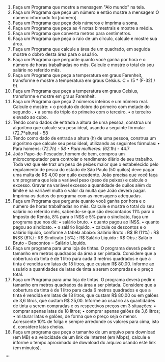 
1.	Faça um Programa que mostre a mensagem "Alo mundo" na tela.
2.	Faça um Programa que peça um número e então mostre a mensagem O número informado foi [número].
3.	Faça um Programa que peça dois números e imprima a soma.
4.	Faça um Programa que peça as 4 notas bimestrais e mostre a média.
5.	Faça um Programa que converta metros para centímetros.
6.	Faça um Programa que peça o raio de um círculo, calcule e mostre sua área.
7.	Faça um Programa que calcule a área de um quadrado, em seguida mostre o dobro desta área para o usuário.
8.	Faça um Programa que pergunte quanto você ganha por hora e o número de horas trabalhadas no mês. Calcule e mostre o total do seu salário no referido mês.
9.	Faça um Programa que peça a temperatura em graus Farenheit, transforme e mostre a temperatura em graus Celsius. C = (5 * (F-32) / 9).
10.	Faça um Programa que peça a temperatura em graus Celsius, transforme e mostre em graus Farenheit.
11.	Faça um Programa que peça 2 números inteiros e um número real. Calcule e mostre:
•	o produto do dobro do primeiro com metade do segundo .
•	a soma do triplo do primeiro com o terceiro.
•	o terceiro elevado ao cubo.
12.	Tendo como dados de entrada a altura de uma pessoa, construa um algoritmo que calcule seu peso ideal, usando a seguinte fórmula: (72.7*altura) - 58
13.	Tendo como dado de entrada a altura (h) de uma pessoa, construa um algoritmo que calcule seu peso ideal, utilizando as seguintes fórmulas:
•	Para homens: (72.7*h) - 58
•	Para mulheres: (62.1*h) - 44.7
14.	João Papo-de-Pescador, homem de bem, comprou um microcomputador para controlar o rendimento diário de seu trabalho. Toda vez que ele traz um peso de peixes maior que o estabelecido pelo regulamento de pesca do estado de São Paulo (50 quilos) deve pagar uma multa de R$ 4,00 por quilo excedente. João precisa que você faça um programa que leia a variável peso (peso de peixes) e calcule o excesso. Gravar na variável excesso a quantidade de quilos além do limite e na variável multa o valor da multa que João deverá pagar. Imprima os dados do programa com as mensagens adequadas.
15.	Faça um Programa que pergunte quanto você ganha por hora e o número de horas trabalhadas no mês. Calcule e mostre o total do seu salário no referido mês, sabendo-se que são descontados 11% para o Imposto de Renda, 8% para o INSS e 5% para o sindicato, faça um programa que nos dê:
•	salário bruto.
•	quanto pagou ao INSS.
•	quanto pagou ao sindicato.
•	o salário líquido.
•	calcule os descontos e o salário líquido, conforme a tabela abaixo:
Salário Bruto : R$ IR (11%) : R$ INSS (8%) : R$ Sindicato ( 5%) : R$ Salário Liquido : R$ Obs.: Salário Bruto - Descontos = Salário Líquido.
16.	Faça um programa para uma loja de tintas. O programa deverá pedir o tamanho em metros quadrados da área a ser pintada. Considere que a cobertura da tinta é de 1 litro para cada 3 metros quadrados e que a tinta é vendida em latas de 18 litros, que custam R$ 80,00. Informe ao usuário a quantidades de latas de tinta a serem compradas e o preço total.
17.	Faça um Programa para uma loja de tintas. O programa deverá pedir o tamanho em metros quadrados da área a ser pintada. Considere que a cobertura da tinta é de 1 litro para cada 6 metros quadrados e que a tinta é vendida em latas de 18 litros, que custam R$ 80,00 ou em galões de 3,6 litros, que custam R$ 25,00. Informe ao usuário as quantidades de tinta a serem compradas e os respectivos preços em 3 situações:
•	comprar apenas latas de 18 litros;
•	comprar apenas galões de 3,6 litros;
•	misturar latas e galões, de forma que o preço seja o menor. Acrescente 10% de folga e sempre arredonde os valores para cima, isto é, considere latas cheias.
18.	Faça um programa que peça o tamanho de um arquivo para download (em MB) e a velocidade de um link de Internet (em Mbps), calcule e informe o tempo aproximado de download do arquivo usando este link (em minutos).

'''
